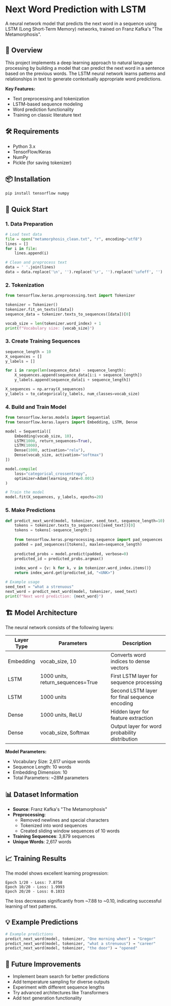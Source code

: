 # Next Word Prediction with LSTM

A neural network model that predicts the next word in a sequence using LSTM (Long Short-Term Memory) networks, trained on Franz Kafka's "The Metamorphosis".

## 📖 Overview

This project implements a deep learning approach to natural language processing by building a model that can predict the next word in a sentence based on the previous words. The LSTM neural network learns patterns and relationships in text to generate contextually appropriate word predictions.

**Key Features:**
- Text preprocessing and tokenization
- LSTM-based sequence modeling
- Word prediction functionality
- Training on classic literature text

## 🛠️ Requirements

- Python 3.x
- TensorFlow/Keras
- NumPy
- Pickle (for saving tokenizer)

## 📦 Installation

```bash
pip install tensorflow numpy
```

## 🚀 Quick Start

### 1. Data Preparation

```python
# Load text data
file = open("metamorphosis_clean.txt", "r", encoding="utf8")
lines = []
for i in file:
    lines.append(i)

# Clean and preprocess text
data = ' '.join(lines)
data = data.replace('\n', '').replace('\r', '').replace('\ufeff', '')
```

### 2. Tokenization

```python
from tensorflow.keras.preprocessing.text import Tokenizer

tokenizer = Tokenizer()
tokenizer.fit_on_texts([data])
sequence_data = tokenizer.texts_to_sequences([data])[0]

vocab_size = len(tokenizer.word_index) + 1
print(f"Vocabulary size: {vocab_size}")
```

### 3. Create Training Sequences

```python
sequence_length = 10
X_sequences = []
y_labels = []

for i in range(len(sequence_data) - sequence_length):
    X_sequences.append(sequence_data[i:i + sequence_length])
    y_labels.append(sequence_data[i + sequence_length])

X_sequences = np.array(X_sequences)
y_labels = to_categorical(y_labels, num_classes=vocab_size)
```

### 4. Build and Train Model

```python
from tensorflow.keras.models import Sequential
from tensorflow.keras.layers import Embedding, LSTM, Dense

model = Sequential([
    Embedding(vocab_size, 10),
    LSTM(1000, return_sequences=True),
    LSTM(1000),
    Dense(1000, activation="relu"),
    Dense(vocab_size, activation="softmax")
])

model.compile(
    loss="categorical_crossentropy",
    optimizer=Adam(learning_rate=0.001)
)

# Train the model
model.fit(X_sequences, y_labels, epochs=20)
```

### 5. Make Predictions

```python
def predict_next_word(model, tokenizer, seed_text, sequence_length=10):
    tokens = tokenizer.texts_to_sequences([seed_text])[0]
    tokens = tokens[-sequence_length:]
    
    from tensorflow.keras.preprocessing.sequence import pad_sequences
    padded = pad_sequences([tokens], maxlen=sequence_length)
    
    predicted_probs = model.predict(padded, verbose=0)
    predicted_id = predicted_probs.argmax()
    
    index_word = {v: k for k, v in tokenizer.word_index.items()}
    return index_word.get(predicted_id, "<UNK>")

# Example usage
seed_text = "what a strenuous"
next_word = predict_next_word(model, tokenizer, seed_text)
print(f"Next word prediction: {next_word}")
```

## 🏗️ Model Architecture

The neural network consists of the following layers:

| Layer Type | Parameters | Description |
|------------|------------|-------------|
| Embedding | vocab_size, 10 | Converts word indices to dense vectors |
| LSTM | 1000 units, return_sequences=True | First LSTM layer for sequence processing |
| LSTM | 1000 units | Second LSTM layer for final sequence encoding |
| Dense | 1000 units, ReLU | Hidden layer for feature extraction |
| Dense | vocab_size, Softmax | Output layer for word probability distribution |

**Model Parameters:**
- Vocabulary Size: 2,617 unique words
- Sequence Length: 10 words
- Embedding Dimension: 10
- Total Parameters: ~28M parameters

## 📊 Dataset Information

- **Source**: Franz Kafka's "The Metamorphosis"
- **Preprocessing**: 
  - Removed newlines and special characters
  - Tokenized into word sequences
  - Created sliding window sequences of 10 words
- **Training Sequences**: 3,879 sequences
- **Unique Words**: 2,617 words

## 📈 Training Results

The model shows excellent learning progression:

```
Epoch 1/20 - Loss: 7.8758
Epoch 10/20 - Loss: 1.9993
Epoch 20/20 - Loss: 0.1033
```

The loss decreases significantly from ~7.88 to ~0.10, indicating successful learning of text patterns.

## 💡 Example Predictions

```python
# Example predictions
predict_next_word(model, tokenizer, "One morning when") → "Gregor"
predict_next_word(model, tokenizer, "what a strenuous") → "career"
predict_next_word(model, tokenizer, "the door") → "opened"
```

## 🔄 Future Improvements

- Implement beam search for better predictions
- Add temperature sampling for diverse outputs
- Experiment with different sequence lengths
- Try advanced architectures like Transformers
- Add text generation functionality
